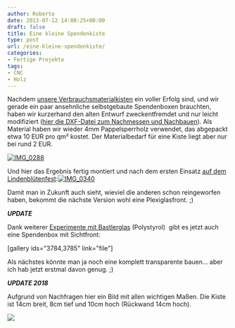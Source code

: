 ```yaml
---
author: Roberto
date: 2013-07-12 14:00:25+00:00
draft: false
title: Eine kleine Spendenkiste
type: post
url: /eine-kleine-spendenkiste/
categories:
- Fertige Projekte
tags:
- CNC
- Holz
---
```


Nachdem [unsere Verbrauchsmaterialkisten](/eine-kiste-fur-die-verbrauchsmaterialkasse/) ein voller Erfolg sind, und wir gerade ein paar ansehnliche selbstgebaute Spendenboxen brauchten, haben wir kurzerhand den alten Entwurf zweckentfremdet und nur leicht modifiziert ([hier die DXF-Datei zum Nachmessen und Nachbauen](/wp-content/uploads/2013/06/spendenkiste.dxf)). <!-- more -->Als Material haben wir wieder 4mm Pappelsperrholz verwendet, das abgepackt etwa 10 EUR pro qm² kostet. Der Materialbedarf für eine Kiste liegt aber nur bei rund 2 EUR.

[![IMG_0288](/wp-content/uploads/2013/06/IMG_0288-1024x767.jpg)
](/wp-content/uploads/2013/06/IMG_0288.jpg)

Und hier das Ergebnis fertig montiert und nach dem ersten Einsatz [auf dem Lindenblütenfest](/nachlese-zum-lindenblutenfest-2013-in-den-franckeschen-stiftungen/):[![IMG_0340](/wp-content/uploads/2013/06/IMG_0340-1024x768.jpg)
](/wp-content/uploads/2013/06/IMG_0340.jpg)

Damit man in Zukunft auch sieht, wieviel die anderen schon reingeworfen haben, bekommt die nächste Version wohl eine Plexiglasfront. ;)

***UPDATE***

Dank weiterer [Experimente mit Bastlerglas](/bastlerglas-frasen-versuch-nr-3-4-und-5/) (Polystyrol)  gibt es jetzt auch eine Spendenbox mit Sichtfront:

[gallery ids="3784,3785" link="file"]

Als nächstes könnte man ja noch eine komplett transparente bauen... aber ich hab jetzt erstmal davon genug. ;)

***UPDATE 2018***

Aufgrund von Nachfragen hier ein Bild mit allen wichtigen Maßen. Die Kiste ist 14cm breit, 8cm tief und 10cm hoch (Rückwand 14cm hoch).

[![](/wp-content/uploads/2013/07/bemaszung-spendenbox-1024x652.png)
](/wp-content/uploads/2013/07/bemaszung-spendenbox.png)
